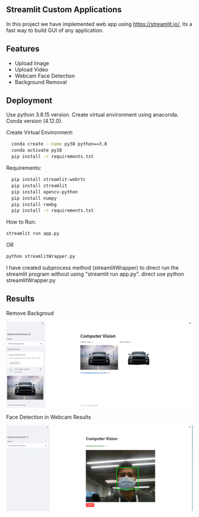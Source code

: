 
## Streamlit Custom Applications
In this project we have implemented web app using https://streamlit.io/, its a fast way to build GUI of any application. 



## Features

- Upload Image
- Upload Video
- Webcam Face Detection
- Background Removal




## Deployment

Use python 3.8.15 version. Create virtual environment using anaconda. Conda version (4.12.0).

Create Virtual Environment:

```bash
  conda create --name py38 python==3.8
  conda activate py38
  pip install -r requirements.txt
```

Requirements:

```bash
  pip install streamlit-webrtc
  pip install streamlit
  pip install opencv-python
  pip install numpy
  pip install rembg
  pip install -r requirements.txt
```

How to Run:

```bash
streamlit run app.py
```
OR

```bash
python streamlitWrapper.py
```

I have created subprocess method (streamlitWrapper) to direct run the streamlit program without using "streamlit run app.py". direct use python streamlitWrapper.py
## Results
Remove Backgroud

<img src="Demo.png"/>

Face Detection in Webcam Results

<img src="face-detection-result.png"/>
